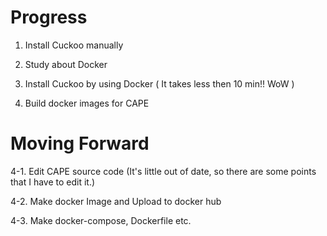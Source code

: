 # Progress

1. Install Cuckoo manually

2. Study about Docker

3. Install Cuckoo by using Docker ( It takes less then 10 min!! WoW )

4. Build docker images for CAPE

# Moving Forward

4-1. Edit CAPE source code (It's little out of date, so there are some points that I have to edit it.)

4-2. Make docker Image and Upload to docker hub

4-3. Make docker-compose, Dockerfile etc.